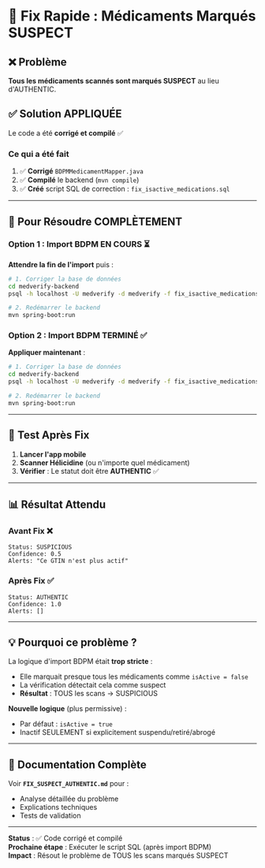 # 🚨 Fix Rapide : Médicaments Marqués SUSPECT

## ❌ Problème

**Tous les médicaments scannés sont marqués SUSPECT** au lieu d'AUTHENTIC.

## ✅ Solution APPLIQUÉE

Le code a été **corrigé et compilé** ✅

### Ce qui a été fait

1. ✅ **Corrigé** `BDPMMedicamentMapper.java`
2. ✅ **Compilé** le backend (`mvn compile`)
3. ✅ **Créé** script SQL de correction : `fix_isactive_medications.sql`

---

## 🚀 Pour Résoudre COMPLÈTEMENT

### Option 1 : Import BDPM EN COURS ⏳

**Attendre la fin de l'import** puis :

```bash
# 1. Corriger la base de données
cd medverify-backend
psql -h localhost -U medverify -d medverify -f fix_isactive_medications.sql

# 2. Redémarrer le backend
mvn spring-boot:run
```

### Option 2 : Import BDPM TERMINÉ ✅

**Appliquer maintenant** :

```bash
# 1. Corriger la base de données
cd medverify-backend
psql -h localhost -U medverify -d medverify -f fix_isactive_medications.sql

# 2. Redémarrer le backend
mvn spring-boot:run
```

---

## 🧪 Test Après Fix

1. **Lancer l'app mobile**
2. **Scanner Hélicidine** (ou n'importe quel médicament)
3. **Vérifier** : Le statut doit être **AUTHENTIC** ✅

---

## 📊 Résultat Attendu

### Avant Fix ❌

```
Status: SUSPICIOUS
Confidence: 0.5
Alerts: "Ce GTIN n'est plus actif"
```

### Après Fix ✅

```
Status: AUTHENTIC
Confidence: 1.0
Alerts: []
```

---

## 💡 Pourquoi ce problème ?

La logique d'import BDPM était **trop stricte** :

- Elle marquait presque tous les médicaments comme `isActive = false`
- La vérification détectait cela comme suspect
- **Résultat** : TOUS les scans → SUSPICIOUS

**Nouvelle logique** (plus permissive) :

- Par défaut : `isActive = true`
- Inactif SEULEMENT si explicitement suspendu/retiré/abrogé

---

## 📖 Documentation Complète

Voir **`FIX_SUSPECT_AUTHENTIC.md`** pour :

- Analyse détaillée du problème
- Explications techniques
- Tests de validation

---

**Status** : ✅ Code corrigé et compilé  
**Prochaine étape** : Exécuter le script SQL (après import BDPM)  
**Impact** : Résout le problème de TOUS les scans marqués SUSPECT





